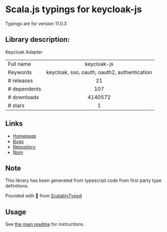 
# Scala.js typings for keycloak-js

Typings are for version 11.0.3

## Library description:
Keycloak Adapter

|                    |                 |
| ------------------ | :-------------: |
| Full name          | keycloak-js |
| Keywords           | keycloak, sso, oauth, oauth2, authentication |
| # releases         | 21 |
| # dependents       | 107 |
| # downloads        | 4140572 |
| # stars            | 1 |

## Links
- [Homepage](https://www.keycloak.org)
- [Bugs](https://github.com/keycloak/keycloak/issues)
- [Repository](https://github.com/keycloak/keycloak)
- [Npm](https://www.npmjs.com/package/keycloak-js)
    


## Note
This library has been generated from typescript code from first party type definitions.

Provided with :purple_heart: from [ScalablyTyped](https://github.com/oyvindberg/ScalablyTyped)

## Usage
See [the main readme](../../readme.md) for instructions.


